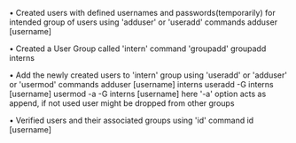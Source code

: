 • Created users with defined usernames and passwords(temporarily) for intended group of users using 'adduser' or 'useradd' commands
	adduser [username]

• Created a User Group called 'intern' command 'groupadd'
	groupadd interns

• Add the newly created users to 'intern' group using 'useradd' or 'adduser' or 'usermod' commands
	adduser [username] interns
	useradd -G interns [username]
	usermod -a -G interns [username]
here '-a' option acts as append, if not used user might be dropped from other groups

• Verified users and their associated groups using 'id' command
	id [username]